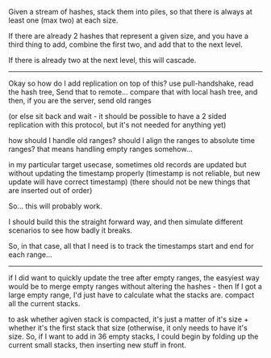 

Given a stream of hashes, stack them into piles,
so that there is always at least one (max two) at each size.

If there are already 2 hashes that represent a given size,
and you have a third thing to add, combine the first two,
and add that to the next level.

If there is already two at the next level, this will cascade.

---

Okay so how do I add replication on top of this?
use pull-handshake, read the hash tree,
Send that to remote... compare that with local hash tree,
and then, if you are the server, send old ranges

(or else sit back and wait - it should be possible to have a
2 sided replication with this protocol,
but it's not needed for anything yet)

how should I handle old ranges?
should I align the ranges to absolute time ranges?
that means handling empty ranges somehow...

in my particular target usecase, sometimes old records
are updated but without updating the timestamp properly
(timestamp is not reliable, but new update will have correct timestamp)
(there should not be new things that are inserted out of order)

So... this will probably work.

I should build this the straight forward way,
and then simulate different scenarios to see how badly it breaks.

So, in that case, all that I need is to track the timestamps
start and end for each range...

---

if I did want to quickly update the tree after empty ranges,
the easyiest way would be to merge empty ranges
without altering the hashes - then If I got a large
empty range, I'd just have to calculate what the stacks are.
compact all the current stacks.

to ask whether agiven stack is compacted, it's just a matter of
it's size + whether it's the first stack that size (otherwise,
it only needs to have it's size. So, if I want to add in 36
empty stacks, I could begin by folding up the current small stacks,
then inserting new stuff in front.



